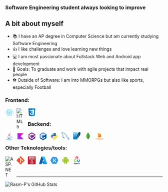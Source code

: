 ### Software Engineering student always looking to improve ###

## A bit about myself ##
- 📚 I have an AP degree in Computer Science but am currently studying Software Engineering
- 👍 I like challenges and love learning new things
- 💻 I am most passionate about Fullstack Web and Android app development
- 🥅 Goals: To graduate and work with agile projects that impact real people
- ⚽ Outside of Software: I am into MMORPGs but also like sports, especially Football

### Frontend:
<img align="left" alt="React" width="26px" src="https://github.com/devicons/devicon/blob/v2.15.1/icons/react/react-original.svg" style="padding-right:10px;" />
<img align="left" alt="HTML5" width="26px" src="https://cdn.jsdelivr.net/gh/devicons/devicon/icons/html5/html5-original.svg" style="padding-right:10px;" />
<img align="left" alt="HTML5" width="26px" src="https://github.com/devicons/devicon/blob/v2.15.1/icons/css3/css3-original.svg" style="padding-right:10px;" />
<br>

### Backend:
<img align="left" alt="Java" width="26px" src="https://github.com/devicons/devicon/blob/v2.15.1/icons/java/java-original.svg" style="padding-right:10px;" />
<img align="left" alt="Kotlin" width="26px" src="https://github.com/devicons/devicon/blob/v2.15.1/icons/kotlin/kotlin-original.svg" style="padding-right:10px;" />
<img align="left" alt="C#" width="26px" src="https://github.com/devicons/devicon/blob/v2.15.1/icons/csharp/csharp-original.svg" style="padding-right:10px;" />
<img align="left" alt="C" width="26px" src="https://github.com/devicons/devicon/blob/v2.15.1/icons/c/c-original.svg" style="padding-right:10px;" />
<img align="left" alt="Python" width="26px" src="https://github.com/devicons/devicon/blob/v2.15.1/icons/python/python-original.svg" style="padding-right:10px;" />
<img align="left" alt="MySQL" width="26px" src="https://github.com/devicons/devicon/blob/v2.15.1/icons/mysql/mysql-original.svg" style="padding-right:10px;" />
<img align="left" alt="SQLite" width="26px" src="https://github.com/devicons/devicon/blob/v2.15.1/icons/sqlite/sqlite-original.svg" style="padding-right:10px;" />
<img align="left" alt="MongoDB" width="26px" src="https://github.com/devicons/devicon/blob/v2.15.1/icons/mongodb/mongodb-original.svg" style="padding-right:10px;" />
<img align="left" alt="Firebase" width="26px" src="https://github.com/devicons/devicon/blob/v2.15.1/icons/firebase/firebase-plain-wordmark.svg" style="padding-right:10px;" />
<br>

### Other Teknologies/tools:
<img align="left" alt="ASP.NET" width="26px" src="https://github.com/Rubix982/ASP.NET-ReactJS-Template/blob/main/public/img/1.png" style="padding-right:10px;" />
<img align="left" alt="Git" width="26px" src="https://github.com/devicons/devicon/blob/v2.15.1/icons/git/git-original.svg" style="padding-right:10px;" />
<img align="left" alt="Travis" width="26px" src="https://github.com/devicons/devicon/blob/v2.15.1/icons/travis/travis-plain.svg" style="padding-right:10px;" />
<img align="left" alt="Azure" width="26px" src="https://github.com/devicons/devicon/blob/v2.15.1/icons/azure/azure-original.svg" style="padding-right:10px;" />
<img align="left" alt="Xamarin" width="26px" src="https://github.com/devicons/devicon/blob/v2.15.1/icons/xamarin/xamarin-original.svg" style="padding-right:10px;" />
<img align="left" alt="Android" width="26px" src="https://github.com/devicons/devicon/blob/v2.15.1/icons/android/android-original.svg" style="padding-right:10px;" />
<img align="left" alt="OpenCV" width="26px" src="https://github.com/devicons/devicon/blob/v2.15.1/icons/opencv/opencv-original-wordmark.svg" style="padding-right:10px;" />

<br>
<br>
<br>

---

<img align="center" alt="Rasm-P's GitHub Stats" src="https://github-readme-stats.vercel.app/api?username=Rasm-P&show_icons=true&hide_border=false&include_all_commits=true&count_private=true&title_color=ff652f&icon_color=FFE400&bg_color=09131B&text_color=ffffff&border_color=0c1a25" />
